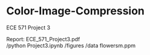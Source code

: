 # Color-Image-Compression
ECE 571 Project 3

Report: ECE_571_Project3.pdf  
/python
  Project3.ipynb
  /figures
/data
  flowersm.ppm
